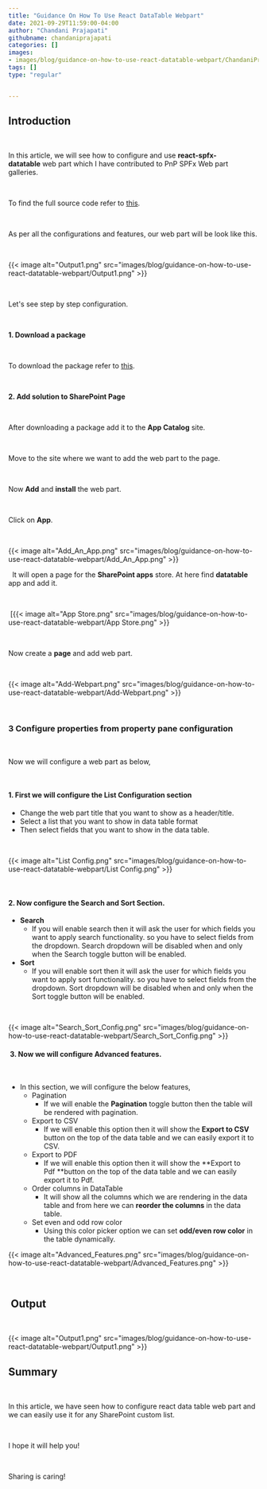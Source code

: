 ```yaml
---
title: "Guidance On How To Use React DataTable Webpart"
date: 2021-09-29T11:59:00-04:00
author: "Chandani Prajapati"
githubname: chandaniprajapati
categories: []
images:
- images/blog/guidance-on-how-to-use-react-datatable-webpart/ChandaniPrajapati.png
tags: []
type: "regular"


---
```


## Introduction

 

In this article, we will see how to configure and
use **react-spfx-datatable** web part which I have contributed to PnP
SPFx Web part galleries. 

 

To find the full source code refer to
[this](https://github.com/pnp/sp-dev-fx-webparts/tree/main/samples/react-datatable).

 

As per all the configurations and features, our web part will be look
like this.

 

{{< image alt="Output1.png" src="images/blog/guidance-on-how-to-use-react-datatable-webpart/Output1.png" >}}

 

Let's see step by step configuration.

 

**1. Download a package**

 

To download the package refer to
[this](https://github.com/chandaniprajapati/react-datatable/blob/main/sharepoint/solution/react-datatable.sppkg).

 

**2. Add solution to SharePoint Page**

 

After downloading a package add it to the **App Catalog** site.

 

Move to the site where we want to add the web part to the page.

 

Now **Add** and **install** the web part.

 

Click on **App**.

 

{{< image alt="Add_An_App.png" src="images/blog/guidance-on-how-to-use-react-datatable-webpart/Add_An_App.png" >}}

 
It will open a page for the **SharePoint apps** store. At here find
**datatable** app and add it.

 

 [{{< image alt="App Store.png" src="images/blog/guidance-on-how-to-use-react-datatable-webpart/App Store.png" >}}

 

Now create a **page** and add web part.

 

{{< image alt="Add-Webpart.png" src="images/blog/guidance-on-how-to-use-react-datatable-webpart/Add-Webpart.png" >}}
 

 

### **3 Configure properties from property pane configuration** 

 

Now we will configure a web part as below,

 

#### 1. First we will configure the List Configuration section 

-   Change the web part title that you want to show as a header/title.
-   Select a list that you want to show in data table format
-   Then select fields that you want to show in the data table.

 

{{< image alt="List Config.png" src="images/blog/guidance-on-how-to-use-react-datatable-webpart/List Config.png" >}}

 

#### **2. Now configure the Search and Sort Section.** 

-   **Search**
    -   If you will enable search then it will ask the user for which
        fields you want to apply search functionality. so you have to
        select fields from the dropdown. Search dropdown will be
        disabled when and only when the Search toggle button will be
        enabled. 
-   **Sort**
    -   If you will enable sort then it will ask the user for which
        fields you want to apply sort functionality. so you have to
        select fields from the dropdown. Sort dropdown will be disabled
        when and only when the Sort toggle button will be enabled. 

 

{{< image alt="Search_Sort_Config.png" src="images/blog/guidance-on-how-to-use-react-datatable-webpart/Search_Sort_Config.png" >}}

####  3. Now we will configure Advanced features. 

 

-   In this section, we will configure the below features,
    -   Pagination
        -   If we will enable the **Pagination** toggle button then the
            table will be rendered with pagination.
    -   Export to CSV
        -   If we will enable this option then it will show the **Export
            to CSV** button on the top of the data table and we can
            easily export it to CSV.
    -   Export to PDF
        -   If we will enable this option then it will show the **Export
            to Pdf **button on the top of the data table and we can
            easily export it to Pdf.
    -   Order columns in DataTable
        -   It will show all the columns which we are rendering in the
            data table and from here we can **reorder the columns** in
            the data table.
    -   Set even and odd row color
        -   Using this color picker option we can set **odd/even row
            color** in the table dynamically.

{{< image alt="Advanced_Features.png" src="images/blog/guidance-on-how-to-use-react-datatable-webpart/Advanced_Features.png" >}}

 

##  Output

 

{{< image alt="Output1.png" src="images/blog/guidance-on-how-to-use-react-datatable-webpart/Output1.png" >}}
 

## Summary

 

In this article, we have seen how to configure react data table web part
and we can easily use it for any SharePoint custom list.

 

I hope it will help you!

 

Sharing is caring!

 